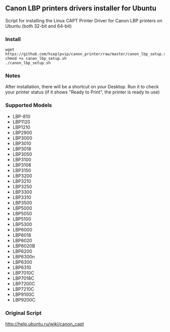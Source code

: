 ## Canon LBP printers drivers installer for Ubuntu
Script for installing the Linux CAPT Printer Driver for Canon LBP printers on Ubuntu (both 32-bit and 64-bit)
### Install
```
wget https://github.com/hieplpvip/canon_printer/raw/master/canon_lbp_setup.sh
chmod +x canon_lbp_setup.sh
./canon_lbp_setup.sh
```
### Notes
After installation, there will be a shortcut on your Desktop. Run it to check your printer status (if it shows "Ready to Print", the printer is ready to use)
### Supported Models
- LBP-810
- LBP1120
- LBP1210
- LBP2900
- LBP3000
- LBP3010
- LBP3018
- LBP3050
- LBP3100
- LBP3108
- LBP3150
- LBP3200
- LBP3210
- LBP3250
- LBP3300
- LBP3310
- LBP3500
- LBP5000
- LBP5050
- LBP5100
- LBP5300
- LBP6000
- LBP6018
- LBP6020
- LBP6020B
- LBP6200
- LBP6300n
- LBP6300
- LBP6310
- LBP7010C
- LBP7018C
- LBP7200C
- LBP7210C
- LBP9100C
- LBP9200C
### Original Script
http://help.ubuntu.ru/wiki/canon_capt

